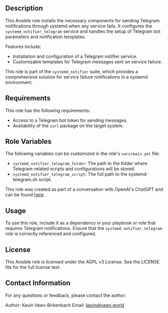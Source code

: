 ## Description

This Ansible role installs the necessary components for sending Telegram notifications through systemd when any service fails. It configures the `systemd_notifier_telegram` service and handles the setup of Telegram bot parameters and notification templates.

Features include:

- Installation and configuration of a Telegram notifier service.
- Customizable templates for Telegram messages sent on service failure.

This role is part of the `systemd_notifier` suite, which provides a comprehensive solution for service failure notifications in a systemd environment.

## Requirements

This role has the following requirements:

- Access to a Telegram bot token for sending messages.
- Availability of the `curl` package on the target system.

## Role Variables

The following variables can be customized in the role's `vars/main.yml` file:

- `systemd_notifier_telegram_folder`: The path to the folder where Telegram-related scripts and configurations will be stored.
- `systemd_notifier_telegram_script`: The full path to the systemd-telegram.sh script.

This role was created as part of a conversation with OpenAI's ChatGPT and can be found [here](https://chat.openai.com/share/96e4ca12-0888-41c0-9cfc-29c0180f0dba).

## Usage

To use this role, include it as a dependency in your playbook or role that requires Telegram notifications. Ensure that the `systemd_notifier_telegram` role is correctly referenced and configured.

## License

This Ansible role is licensed under the AGPL v3 License. See the LICENSE file for the full license text.

## Contact Information

For any questions or feedback, please contact the author:

Author: Kevin Veen-Birkenbach
Email: kevin@veen.world